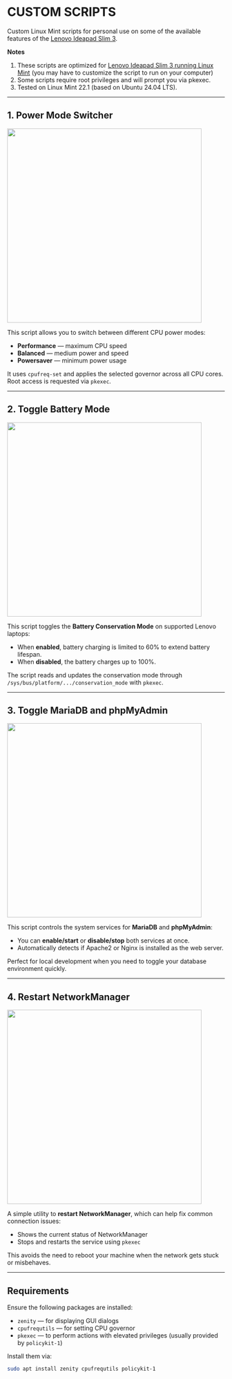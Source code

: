 # CUSTOM SCRIPTS

Custom Linux Mint scripts for personal use on some of the available features of the [Lenovo Ideapad Slim 3](https://psref.lenovo.com/syspool/Sys/PDF/IdeaPad/IdeaPad_3_14ARE05/IdeaPad_3_14ARE05_Spec.PDF).

**Notes**
1. These scripts are optimized for [Lenovo Ideapad Slim 3 running Linux Mint](https://termbin.com/1xvl) (you may have to customize the script to run on your computer)
2. Some scripts require root privileges and will prompt you via pkexec.
3. Tested on Linux Mint 22.1 (based on Ubuntu 24.04 LTS).

---

## 1. Power Mode Switcher  
<img src="https://github.com/user-attachments/assets/f84b0c1a-9f60-4365-b2b9-e4030377dffe" width="450"/>

This script allows you to switch between different CPU power modes:

- **Performance** — maximum CPU speed
- **Balanced** — medium power and speed
- **Powersaver** — minimum power usage

It uses `cpufreq-set` and applies the selected governor across all CPU cores. Root access is requested via `pkexec`.

---

## 2. Toggle Battery Mode  
<img src="https://github.com/user-attachments/assets/be9f211e-52ff-4bf2-9526-0e53fc3d6a37" width="450"/>

This script toggles the **Battery Conservation Mode** on supported Lenovo laptops:

- When **enabled**, battery charging is limited to 60% to extend battery lifespan.
- When **disabled**, the battery charges up to 100%.

The script reads and updates the conservation mode through `/sys/bus/platform/.../conservation_mode` with `pkexec`.

---

## 3. Toggle MariaDB and phpMyAdmin  
<img src="https://github.com/user-attachments/assets/1a8e2e82-d6d0-4e58-97cf-0fa2c4112e59" width="450"/>

This script controls the system services for **MariaDB** and **phpMyAdmin**:

- You can **enable/start** or **disable/stop** both services at once.
- Automatically detects if Apache2 or Nginx is installed as the web server.

Perfect for local development when you need to toggle your database environment quickly.

---

## 4. Restart NetworkManager  
<img src="https://github.com/user-attachments/assets/a045383b-b9ab-4d5c-a7fa-505428e4d16a" width="450"/>

A simple utility to **restart NetworkManager**, which can help fix common connection issues:

- Shows the current status of NetworkManager
- Stops and restarts the service using `pkexec`

This avoids the need to reboot your machine when the network gets stuck or misbehaves.

---

## Requirements

Ensure the following packages are installed:

- `zenity` — for displaying GUI dialogs
- `cpufrequtils` — for setting CPU governor
- `pkexec` — to perform actions with elevated privileges (usually provided by `policykit-1`)

Install them via:

```bash
sudo apt install zenity cpufrequtils policykit-1
